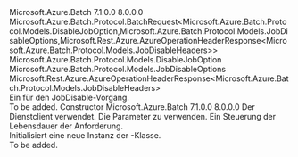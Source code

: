 <Type Name="JobDisableBatchRequest" FullName="Microsoft.Azure.Batch.Protocol.BatchRequests.JobDisableBatchRequest">
  <TypeSignature Language="C#" Value="public class JobDisableBatchRequest : Microsoft.Azure.Batch.Protocol.BatchRequest&lt;Microsoft.Azure.Batch.Protocol.Models.DisableJobOption,Microsoft.Azure.Batch.Protocol.Models.JobDisableOptions,Microsoft.Rest.Azure.AzureOperationHeaderResponse&lt;Microsoft.Azure.Batch.Protocol.Models.JobDisableHeaders&gt;&gt;" />
  <TypeSignature Language="ILAsm" Value=".class public auto ansi beforefieldinit JobDisableBatchRequest extends Microsoft.Azure.Batch.Protocol.BatchRequest`3&lt;valuetype Microsoft.Azure.Batch.Protocol.Models.DisableJobOption, class Microsoft.Azure.Batch.Protocol.Models.JobDisableOptions, class Microsoft.Rest.Azure.AzureOperationHeaderResponse`1&lt;class Microsoft.Azure.Batch.Protocol.Models.JobDisableHeaders&gt;&gt;" />
  <TypeSignature Language="DocId" Value="T:Microsoft.Azure.Batch.Protocol.BatchRequests.JobDisableBatchRequest" />
  <TypeSignature Language="VB.NET" Value="Public Class JobDisableBatchRequest&#xA;Inherits BatchRequest(Of DisableJobOption, JobDisableOptions, AzureOperationHeaderResponse(Of JobDisableHeaders))" />
  <TypeSignature Language="F#" Value="type JobDisableBatchRequest = class&#xA;    inherit BatchRequest&lt;DisableJobOption, JobDisableOptions, AzureOperationHeaderResponse&lt;JobDisableHeaders&gt;&gt;" />
  <AssemblyInfo>
    <AssemblyName>Microsoft.Azure.Batch</AssemblyName>
    <AssemblyVersion>7.1.0.0</AssemblyVersion>
    <AssemblyVersion>8.0.0.0</AssemblyVersion>
  </AssemblyInfo>
  <Base>
    <BaseTypeName>Microsoft.Azure.Batch.Protocol.BatchRequest&lt;Microsoft.Azure.Batch.Protocol.Models.DisableJobOption,Microsoft.Azure.Batch.Protocol.Models.JobDisableOptions,Microsoft.Rest.Azure.AzureOperationHeaderResponse&lt;Microsoft.Azure.Batch.Protocol.Models.JobDisableHeaders&gt;&gt;</BaseTypeName>
    <BaseTypeArguments>
      <BaseTypeArgument TypeParamName="TBody">Microsoft.Azure.Batch.Protocol.Models.DisableJobOption</BaseTypeArgument>
      <BaseTypeArgument TypeParamName="TOptions">Microsoft.Azure.Batch.Protocol.Models.JobDisableOptions</BaseTypeArgument>
      <BaseTypeArgument TypeParamName="TResponse">Microsoft.Rest.Azure.AzureOperationHeaderResponse&lt;Microsoft.Azure.Batch.Protocol.Models.JobDisableHeaders&gt;</BaseTypeArgument>
    </BaseTypeArguments>
  </Base>
  <Interfaces />
  <Docs>
    <summary>
            Ein <see cref="T:Microsoft.Azure.Batch.Protocol.IBatchRequest" /> für den JobDisable-Vorgang.
            </summary>
    <remarks>To be added.</remarks>
  </Docs>
  <Members>
    <Member MemberName=".ctor">
      <MemberSignature Language="C#" Value="public JobDisableBatchRequest (Microsoft.Azure.Batch.Protocol.BatchServiceClient serviceClient, Microsoft.Azure.Batch.Protocol.Models.DisableJobOption parameters, System.Threading.CancellationToken cancellationToken);" />
      <MemberSignature Language="ILAsm" Value=".method public hidebysig specialname rtspecialname instance void .ctor(class Microsoft.Azure.Batch.Protocol.BatchServiceClient serviceClient, valuetype Microsoft.Azure.Batch.Protocol.Models.DisableJobOption parameters, valuetype System.Threading.CancellationToken cancellationToken) cil managed" />
      <MemberSignature Language="DocId" Value="M:Microsoft.Azure.Batch.Protocol.BatchRequests.JobDisableBatchRequest.#ctor(Microsoft.Azure.Batch.Protocol.BatchServiceClient,Microsoft.Azure.Batch.Protocol.Models.DisableJobOption,System.Threading.CancellationToken)" />
      <MemberSignature Language="F#" Value="new Microsoft.Azure.Batch.Protocol.BatchRequests.JobDisableBatchRequest : Microsoft.Azure.Batch.Protocol.BatchServiceClient * Microsoft.Azure.Batch.Protocol.Models.DisableJobOption * System.Threading.CancellationToken -&gt; Microsoft.Azure.Batch.Protocol.BatchRequests.JobDisableBatchRequest" Usage="new Microsoft.Azure.Batch.Protocol.BatchRequests.JobDisableBatchRequest (serviceClient, parameters, cancellationToken)" />
      <MemberType>Constructor</MemberType>
      <AssemblyInfo>
        <AssemblyName>Microsoft.Azure.Batch</AssemblyName>
        <AssemblyVersion>7.1.0.0</AssemblyVersion>
        <AssemblyVersion>8.0.0.0</AssemblyVersion>
      </AssemblyInfo>
      <Parameters>
        <Parameter Name="serviceClient" Type="Microsoft.Azure.Batch.Protocol.BatchServiceClient" />
        <Parameter Name="parameters" Type="Microsoft.Azure.Batch.Protocol.Models.DisableJobOption" />
        <Parameter Name="cancellationToken" Type="System.Threading.CancellationToken" />
      </Parameters>
      <Docs>
        <param name="serviceClient">Der Dienstclient verwendet.</param>
        <param name="parameters">Die Parameter zu verwenden.</param>
        <param name="cancellationToken">Ein <see cref="T:System.Threading.CancellationToken" /> Steuerung der Lebensdauer der Anforderung.</param>
        <summary>
            Initialisiert eine neue Instanz der <see cref="T:Microsoft.Azure.Batch.Protocol.BatchRequests.JobDisableBatchRequest" />-Klasse.
            </summary>
        <remarks>To be added.</remarks>
      </Docs>
    </Member>
  </Members>
</Type>